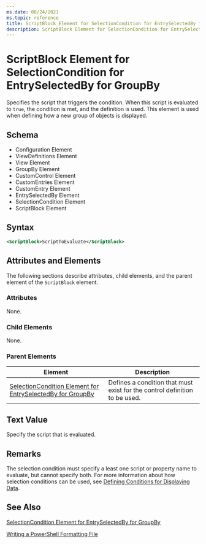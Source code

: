 ```yaml
---
ms.date: 08/24/2021
ms.topic: reference
title: ScriptBlock Element for SelectionCondition for EntrySelectedBy for GroupBy
description: ScriptBlock Element for SelectionCondition for EntrySelectedBy for GroupBy
---
```

# ScriptBlock Element for SelectionCondition for EntrySelectedBy for GroupBy

Specifies the script that triggers the condition. When this script is evaluated to `true`, the
condition is met, and the definition is used. This element is used when defining how a new group of
objects is displayed.

## Schema

- Configuration Element
- ViewDefinitions Element
- View Element
- GroupBy Element
- CustomControl Element
- CustomEntries Element
- CustomEntry Element
- EntrySelectedBy Element
- SelectionCondition Element
- ScriptBlock Element

## Syntax

```xml
<ScriptBlock>ScriptToEvaluate</ScriptBlock>
```

## Attributes and Elements

The following sections describe attributes, child elements, and the parent element of the
`ScriptBlock` element.

### Attributes

None.

### Child Elements

None.

### Parent Elements

|Element|Description|
|-------------|-----------------|
|[SelectionCondition Element for EntrySelectedBy for GroupBy](./selectioncondition-element-for-entryselectedby-for-groupby-format.md)|Defines a condition that must exist for the control definition to be used.|

## Text Value

Specify the script that is evaluated.

## Remarks

The selection condition must specify a least one script or property name to evaluate, but cannot
specify both. For more information about how selection conditions can be used, see [Defining Conditions for Displaying Data](./defining-conditions-for-displaying-data.md).

## See Also

[SelectionCondition Element for EntrySelectedBy for GroupBy](./selectioncondition-element-for-entryselectedby-for-groupby-format.md)

[Writing a PowerShell Formatting File](./writing-a-powershell-formatting-file.md)
